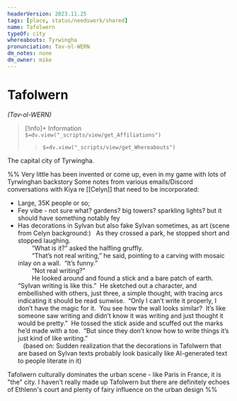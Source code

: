 ```yaml
---
headerVersion: 2023.11.25
tags: [place, status/needswork/shared]
name: Tafolwern
typeOf: city
whereabouts: Tyrwingha
pronunciation: Tav-ol-WERN
dm_notes: none
dm_owner: mike
---
```

# Tafolwern
*(Tav-ol-WERN)*
>[!info]+ Information  
> `$=dv.view("_scripts/view/get_Affiliations")`  
>> `$=dv.view("_scripts/view/get_Whereabouts")`

The capital city of Tyrwingha.

%% 
Very little has been invented or come up, even in my game with lots of Tyrwinghan backstory
Some notes from various emails/Discord conversations with Kiya re [[Celyn]] that need to be incorporated:
* Large, 35K people or so; 
* Fey vibe - not sure what? gardens? big towers? sparkling lights? but it should have something notably fey
* Has decorations in Sylvan but also fake Sylvan sometimes, as art (scene from Celyn background:)
  As they crossed a park, he stopped short and stopped laughing.  
        “What is it?” asked the halfling gruffly.  
        “That’s not real writing,” he said, pointing to a carving with mosaic inlay on a wall.  “It’s funny.”  
        “Not real writing?”  
        He looked around and found a stick and a bare patch of earth.  “Sylvan writing is like this.”  He sketched out a character, and embellished with others, just three, a simple thought, with tracing arcs indicating it should be read sunwise.  “Only I can’t write it properly, I don’t have the magic for it.  You see how the wall looks similar?  It’s like someone saw writing and didn’t know it was writing and just thought it would be pretty.”  He tossed the stick aside and scuffed out the marks he’d made with a toe.  “But since they don’t know how to write things it’s just kind of like writing.”  
   (based on: Sudden realization that the decorations in Tafolwern that are based on Sylvan texts probably look basically like AI-generated text to people literate in it)

Tafolwern culturally dominates the urban scene - like Paris in France, it is "the" city. I haven't really made up Tafolwern but there are definitely echoes of Ethlenn's court and plenty of fairy influence on the urban design
%%